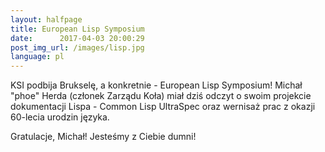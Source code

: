 ```yaml
---
layout:	halfpage
title: European Lisp Symposium
date:	   2017-04-03 20:00:29
post_img_url: /images/lisp.jpg
language: pl
---
```

KSI podbija Brukselę, a konkretnie - European Lisp Symposium! Michał "phoe" Herda (członek Zarządu Koła) miał dziś odczyt o swoim projekcie dokumentacji Lispa - Common Lisp UltraSpec oraz wernisaż prac z okazji 60-lecia urodzin języka. 

Gratulacje, Michał! Jesteśmy z Ciebie dumni!
